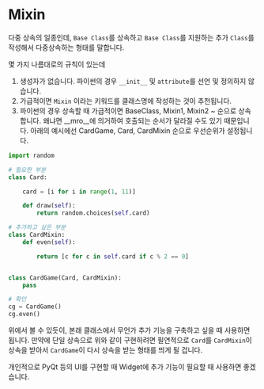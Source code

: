 # Mixin

다중 상속의 일종인데, `Base Class`를 상속하고 `Base Class`를 지원하는 추가 `Class`를 작성해서 다중상속하는 형태를 말합니다.

몇 가지 나름대로의 규칙이 있는데

1. 생성자가 없습니다. 파이썬의 경우 `__init__` 및 `attribute`를 선언 및 정의하지 않습니다.
2. 가급적이면 `Mixin` 이라는 키워드를 클래스명에 작성하는 것이 추천됩니다.
3. 파이썬의 경우 상속할 때 가급적이면 BaseClass, Mixin1, Mixin2 ~ 순으로 상속합니다. 왜냐면 __mro__에 의거하여 호출되는 순서가 달라질 수도 있기 때문입니다. 아래의 예시에선 CardGame, Card, CardMixin 순으로 우선순위가 설정됩니다.

```python
import random

# 필요한 부분
class Card:

    card = [i for i in range(1, 11)]

    def draw(self):
        return random.choices(self.card)

# 추가하고 싶은 부분
class CardMixin:
    def even(self):

        return [c for c in self.card if c % 2 == 0]


class CardGame(Card, CardMixin):
    pass

# 확인
cg = CardGame()
cg.even()
```

위에서 볼 수 있듯이, 본래 클래스에서 무언가 추가 기능을 구축하고 싶을 때 사용하면 됩니다. 만약에 단일 상속으로 위와 같이 구현하려면 필연적으로 `Card`를 `CardMixin`이 상속을 받아서 `CardGame`이 다시 상속을 받는 형태를 띄게 될 겁니다. 

개인적으로 PyQt 등의 UI를 구현할 때 Widget에 추가 기능이 필요할 때 사용하면 좋겠습니다.

